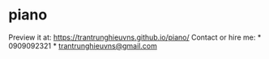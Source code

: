 # piano
Preview it at: 
https://trantrunghieuvns.github.io/piano/
Contact or hire me:
*
0909092321
*
trantrunghieuvns@gmail.com

